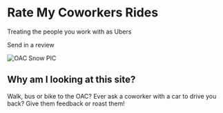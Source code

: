 # Rate My Coworkers Rides
Treating the people you work with as Ubers

Send in a review

![OAC Snow PIC](https://user-images.githubusercontent.com/98415276/151035930-c703d36c-b35d-41be-9d88-7185fb62c49b.png)



## Why am I looking at this site?
Walk, bus or bike to the OAC? Ever ask a coworker with a car to drive you back?
Give them feedback or roast them!
